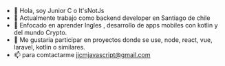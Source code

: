 - 👋 Hola, soy Junior C o It'sNotJs
- 👀 Actualmente trabajo como backend developer en Santiago de chile
- 🌱 Enfocado en aprender Ingles , desarrollo de apps mobiles con kotlin y del mundo Crypto. 
- 💞️ Me gustaria participar en proyectos donde se use, node, react, vue, laravel, kotlin o similares.
- 📫 para comtactarme jjcmjavascript@gmail.com
